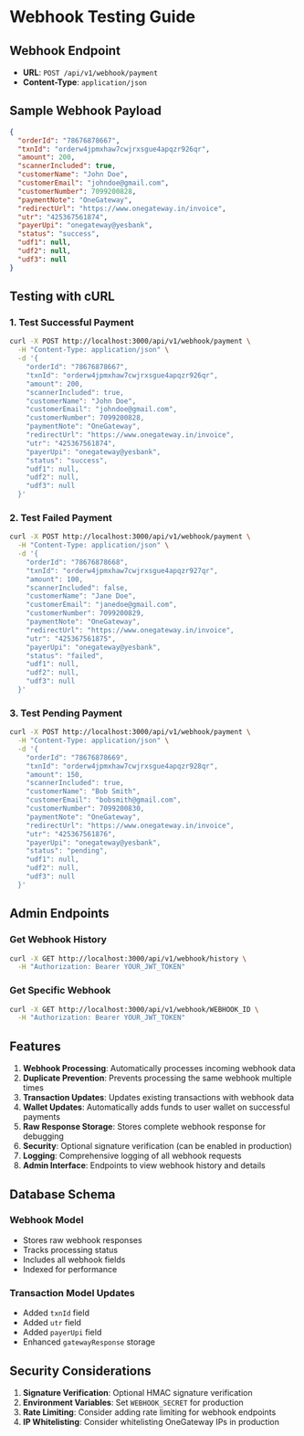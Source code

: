 # Webhook Testing Guide

## Webhook Endpoint
- **URL**: `POST /api/v1/webhook/payment`
- **Content-Type**: `application/json`

## Sample Webhook Payload
```json
{
  "orderId": "78676878667",
  "txnId": "orderw4jpmxhaw7cwjrxsgue4apqzr926qr",
  "amount": 200,
  "scannerIncluded": true,
  "customerName": "John Doe",
  "customerEmail": "johndoe@gmail.com",
  "customerNumber": 7099200828,
  "paymentNote": "OneGateway",
  "redirectUrl": "https://www.onegateway.in/invoice",
  "utr": "425367561874",
  "payerUpi": "onegateway@yesbank",
  "status": "success",
  "udf1": null,
  "udf2": null,
  "udf3": null
}
```

## Testing with cURL

### 1. Test Successful Payment
```bash
curl -X POST http://localhost:3000/api/v1/webhook/payment \
  -H "Content-Type: application/json" \
  -d '{
    "orderId": "78676878667",
    "txnId": "orderw4jpmxhaw7cwjrxsgue4apqzr926qr",
    "amount": 200,
    "scannerIncluded": true,
    "customerName": "John Doe",
    "customerEmail": "johndoe@gmail.com",
    "customerNumber": 7099200828,
    "paymentNote": "OneGateway",
    "redirectUrl": "https://www.onegateway.in/invoice",
    "utr": "425367561874",
    "payerUpi": "onegateway@yesbank",
    "status": "success",
    "udf1": null,
    "udf2": null,
    "udf3": null
  }'
```

### 2. Test Failed Payment
```bash
curl -X POST http://localhost:3000/api/v1/webhook/payment \
  -H "Content-Type: application/json" \
  -d '{
    "orderId": "78676878668",
    "txnId": "orderw4jpmxhaw7cwjrxsgue4apqzr927qr",
    "amount": 100,
    "scannerIncluded": false,
    "customerName": "Jane Doe",
    "customerEmail": "janedoe@gmail.com",
    "customerNumber": 7099200829,
    "paymentNote": "OneGateway",
    "redirectUrl": "https://www.onegateway.in/invoice",
    "utr": "425367561875",
    "payerUpi": "onegateway@yesbank",
    "status": "failed",
    "udf1": null,
    "udf2": null,
    "udf3": null
  }'
```

### 3. Test Pending Payment
```bash
curl -X POST http://localhost:3000/api/v1/webhook/payment \
  -H "Content-Type: application/json" \
  -d '{
    "orderId": "78676878669",
    "txnId": "orderw4jpmxhaw7cwjrxsgue4apqzr928qr",
    "amount": 150,
    "scannerIncluded": true,
    "customerName": "Bob Smith",
    "customerEmail": "bobsmith@gmail.com",
    "customerNumber": 7099200830,
    "paymentNote": "OneGateway",
    "redirectUrl": "https://www.onegateway.in/invoice",
    "utr": "425367561876",
    "payerUpi": "onegateway@yesbank",
    "status": "pending",
    "udf1": null,
    "udf2": null,
    "udf3": null
  }'
```

## Admin Endpoints

### Get Webhook History
```bash
curl -X GET http://localhost:3000/api/v1/webhook/history \
  -H "Authorization: Bearer YOUR_JWT_TOKEN"
```

### Get Specific Webhook
```bash
curl -X GET http://localhost:3000/api/v1/webhook/WEBHOOK_ID \
  -H "Authorization: Bearer YOUR_JWT_TOKEN"
```

## Features

1. **Webhook Processing**: Automatically processes incoming webhook data
2. **Duplicate Prevention**: Prevents processing the same webhook multiple times
3. **Transaction Updates**: Updates existing transactions with webhook data
4. **Wallet Updates**: Automatically adds funds to user wallet on successful payments
5. **Raw Response Storage**: Stores complete webhook response for debugging
6. **Security**: Optional signature verification (can be enabled in production)
7. **Logging**: Comprehensive logging of all webhook requests
8. **Admin Interface**: Endpoints to view webhook history and details

## Database Schema

### Webhook Model
- Stores raw webhook responses
- Tracks processing status
- Includes all webhook fields
- Indexed for performance

### Transaction Model Updates
- Added `txnId` field
- Added `utr` field  
- Added `payerUpi` field
- Enhanced `gatewayResponse` storage

## Security Considerations

1. **Signature Verification**: Optional HMAC signature verification
2. **Environment Variables**: Set `WEBHOOK_SECRET` for production
3. **Rate Limiting**: Consider adding rate limiting for webhook endpoints
4. **IP Whitelisting**: Consider whitelisting OneGateway IPs in production 